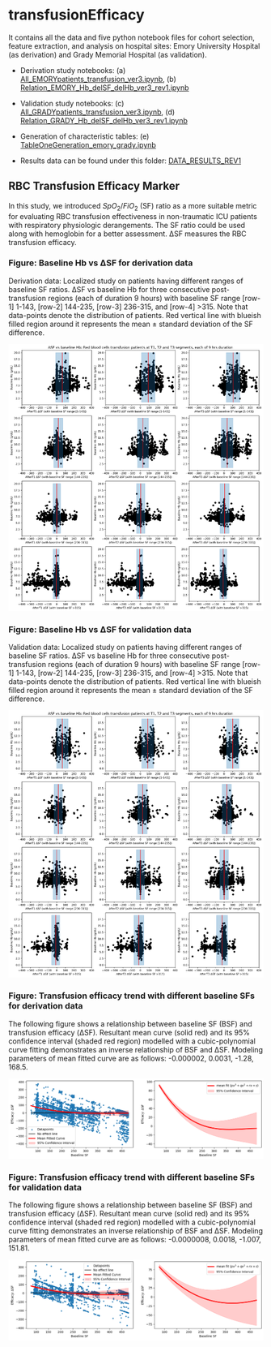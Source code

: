 # transfusionEfficacy 


It contains all the data and five python notebook files for cohort selection, feature extraction, and analysis on hospital sites: Emory University Hospital (as derivation) and Grady Memorial Hospital (as validation). 

- Derivation study notebooks: (a) [All_EMORYpatients_transfusion_ver3.ipynb](./All_EMORYpatients_transfusion_ver3.ipynb), (b) [Relation_EMORY_Hb_delSF_delHb_ver3_rev1.ipynb](./Relation_EMORY_Hb_delSF_delHb_ver3_rev1.ipynb)

- Validation study notebooks: (c) [All_GRADYpatients_transfusion_ver3.ipynb](./All_GRADYpatients_transfusion_ver3.ipynb), (d) [Relation_GRADY_Hb_delSF_delHb_ver3_rev1.ipynb](./Relation_GRADY_Hb_delSF_delHb_ver3_rev1.ipynb)

- Generation of characteristic tables: (e) [TableOneGeneration_emory_grady.ipynb](./TableOneGeneration_emory_grady.ipynb)

- Results data can be found under this folder: [DATA_RESULTS_REV1](./DATA_RESULTS_REV1)

## RBC Transfusion Efficacy Marker

In this study, we introduced $SpO_2/FiO_2$ (SF) ratio as a more suitable metric for evaluating RBC transfusion effectiveness in non-traumatic ICU patients with respiratory physiologic derangements. The SF ratio could be used along with hemoglobin for a better assessment. ΔSF measures the RBC transfusion efficacy.

### Figure: Baseline Hb vs ΔSF for derivation data
Derivation data: Localized study on patients having different ranges of baseline SF ratios. ΔSF vs baseline Hb for three consecutive post-transfusion regions (each of duration 9 hours) with baseline SF range [row-1] 1-143, [row-2] 144-235, [row-3] 236-315, and [row-4] >315. Note that data-points denote the distribution of patients. Red vertical line with blueish filled region around it represents the mean ± standard deviation of the SF difference.

![Baseline Hb vs del SF](./DATA_RESULTS_REV1/delSFvsHb_RedCellsT_withCI.png)


### Figure: Baseline Hb vs ΔSF for validation data
Validation data: Localized study on patients having different ranges of baseline SF ratios. ΔSF vs baseline Hb for three consecutive post-transfusion regions (each of duration 9 hours) with baseline SF range [row-1] 1-143, [row-2] 144-235, [row-3] 236-315, and [row-4] >315. Note that data-points denote the distribution of patients. Red vertical line with blueish filled region around it represents the mean ± standard deviation of the SF difference.

![Baseline Hb vs del SF](./DATA_RESULTS_REV1/delSFvsHb_RedCellsT_withCI_Grady.png)


### Figure: Transfusion efficacy trend with different baseline SFs for derivation data
The following figure shows a relationship between baseline SF (BSF) and transfusion efficacy (ΔSF). Resultant mean curve (solid red) and its 95% confidence interval (shaded red region) modelled with a cubic-polynomial curve fitting demonstrates an inverse relationship of BSF and ΔSF. Modeling parameters of mean fitted curve are as follows: -0.000002, 0.0031, -1.28, 168.5.

![Transfusion efficacy with different baseline SFs on derivation](./DATA_RESULTS_REV1/emory_Tefficacy.png)


### Figure: Transfusion efficacy trend with different baseline SFs for validation data
The following figure shows a relationship between baseline SF (BSF) and transfusion efficacy (ΔSF). Resultant mean curve (solid red) and its 95% confidence interval (shaded red region) modelled with a cubic-polynomial curve fitting demonstrates an inverse relationship of BSF and ΔSF. Modeling parameters of mean fitted curve are as follows: -0.0000008, 0.0018, -1.007, 151.81.

![Transfusion efficacy with different baseline SFs on varidation](./DATA_RESULTS_REV1/grady_Tefficacy.png)
